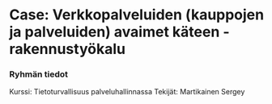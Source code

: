 # Case: Verkkopalveluiden (kauppojen ja palveluiden) avaimet käteen - rakennustyökalu
### Ryhmän tiedot
Kurssi: Tietoturvallisuus palveluhallinnassa
Tekijät: Martikainen Sergey